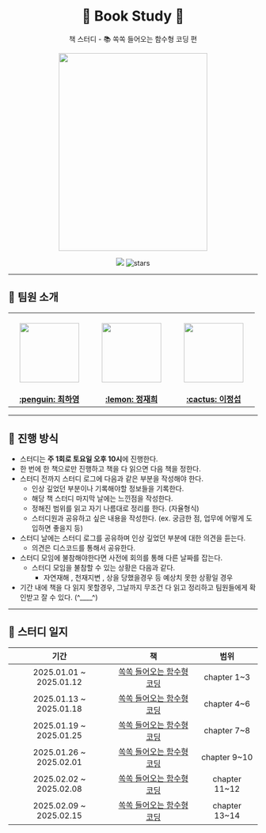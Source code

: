 
<div align="center">
  <h1>📖 Book Study 📖</h1>
  <p>책 스터디 - 📚 쏙쏙 들어오는 함수형 코딩 편</p>
  <div>
    <image src="https://github.com/user-attachments/assets/d1ff54f5-6cd3-47b7-9db3-3a3bb02561b5" width="300px" height="400px"/>
  </div>
  
    
  <a href="https://hits.seeyoufarm.com"><img src="https://hits.seeyoufarm.com/api/count/incr/badge.svg?url=https%3A%2F%2Fgithub.com%2Fboostcamp-ai-tech-4%2Fbook-study&count_bg=%23e76f51&title_bg=%23555555&icon=&icon_color=%23E7E7E7&title=hits&edge_flat=false"/></a>
  <img src="https://img.shields.io/github/stars/boostcamp-ai-tech-4/book-study?color=ffd166" alt="stars"/>
</div>

---

## 👋 팀원 소개

<table>
  <tr height="160px">
    <th align="center" width="150px">
      <a href="https://github.com/hayoung78"><img height="120px" width="120px" src="https://github.com/mobi-projects/yeogi-client/assets/134191817/3385ed36-d314-4f90-bcc2-682abd11da61"/>
    </th>
    <th align="center" width="150px">
      <a href="https://github.com/hee2323"><img height="120px" width="120px" src="https://avatars.githubusercontent.com/u/82365124?v=4"/></a>
    </th>
    <th align="center" width="150px">
      <a href="https://github.com/ljs614"><img height="120px" width="120px" src="https://avatars.githubusercontent.com/u/52243924?v=4"/></a>
    </th>
  </tr>
  <tr>
    <td align="center" width="150px">
      <a href="https://github.com/coodingpenguin"><strong>:penguin: 최하영 </strong></a>
    </td>
    <td align="center" width="150px">
      <a href="https://github.com/bsm8734"><strong>:lemon: 정재희 </strong></a>
    </td>
    <td align="center" width="150px">
      <a href="https://github.com/peacecheejecake"><strong>:cactus: 이정섭</strong></a>
    </td>
  </tr>
</table>


---

## 📌 진행 방식

- 스터디는 **주 1회로 토요일 오후 10시**에 진행한다.
- 한 번에 한 책으로만 진행하고 책을 다 읽으면 다음 책을 정한다.
- 스터디 전까지 스터디 로그에 다음과 같은 부분을 작성해야 한다.
    - 인상 깊었던 부분이나 기록해야할 정보들을 기록한다.
    - 해당 책 스터디 마지막 날에는 느낀점을 작성한다.
    - 정해진 범위를 읽고 자기 나름대로 정리를 한다. (자율형식)
    - 스터디원과 공유하고 싶은 내용을 작성한다. (ex. 궁금한 점, 업무에 어떻게 도입하면 좋을지 등)
- 스터디 날에는 스터디 로그를 공유하며 인상 깊었던 부분에 대한 의견을 듣는다.
  - 의견은 디스코드를 통해서 공유한다.
- 스터디 모임에 불참해야한다면 사전에 회의를 통해 다른 날짜를 잡는다.
  - 스터디 모임을 불참할 수 있는 상황은 다음과 같다.
    - 자연재해 , 천재지변 , 상을 당했을경우 등 예상치 못한 상황일 경우
- 기간 내에 책을 다 읽지 못할경우, 그날까지 무조건 다 읽고 정리하고 팀원들에게 확인받고 잘 수 있다. (^____^)

---

## 📄 스터디 일지

|          기간           |                                              책                                               |        범위                                                           |
| :---------------------: | :-------------------------------------------------------------------------------------------: | :----------------: 
| 2025.01.01 ~ 2025.01.12 |               [쏙쏙 들어오는 함수형 코딩]([https://product.kyobobook.co.kr/detail/S000001032980](https://www.yes24.com/Product/Goods/108748841))               |   chapter 1~3   
| 2025.01.13 ~ 2025.01.18 |               [쏙쏙 들어오는 함수형 코딩]([https://product.kyobobook.co.kr/detail/S000001032980](https://www.yes24.com/Product/Goods/108748841))               |   chapter 4~6   
| 2025.01.19 ~ 2025.01.25 |               [쏙쏙 들어오는 함수형 코딩]([https://product.kyobobook.co.kr/detail/S000001032980](https://www.yes24.com/Product/Goods/108748841))               |   chapter 7~8   
| 2025.01.26 ~ 2025.02.01 |               [쏙쏙 들어오는 함수형 코딩]([https://product.kyobobook.co.kr/detail/S000001032980](https://www.yes24.com/Product/Goods/108748841))               |   chapter 9~10
| 2025.02.02 ~ 2025.02.08 |               [쏙쏙 들어오는 함수형 코딩]([https://product.kyobobook.co.kr/detail/S000001032980](https://www.yes24.com/Product/Goods/108748841))               |   chapter 11~12  
| 2025.02.09 ~ 2025.02.15 |               [쏙쏙 들어오는 함수형 코딩]([https://product.kyobobook.co.kr/detail/S000001032980](https://www.yes24.com/Product/Goods/108748841))               |   chapter 13~14  
